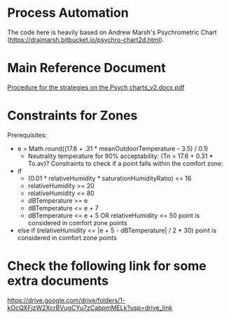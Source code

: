 # Process Automation 
The code here is heavily based on Andrew Marsh's Psychrometric Chart (https://drajmarsh.bitbucket.io/psychro-chart2d.html).

# Main Reference Document
[Procedure for the strategies on the Psych charts_v2.docx.pdf](Procedure%20for%20the%20strategies%20on%20the%20Psych%20charts_v2.docx.pdf)

# Constraints for Zones
Prerequisites:
- e = Math.round((17.6 + .31 * meanOutdoorTemperature - 3.5) / 0.1)
    - Neutrality temperature for 90% acceptability: (Tn = 17.6 + 0.31 * To.av)?
      Constraints to check if a point falls within the comfort zone:
- if
    - (0.01 * relativeHumidity * saturationHumidityRatio) <= 16
    - relativeHumidity >= 20
    - relativeHumidity <= 80
    - dBTemperature >= e
    - dBTemperature <= e + 7
    - dBTemperature <= e + 5 OR relativeHumidity <= 50
      point is considered in comfort zone points
- else if (relativeHumidity <= |e + 5 - dBTemperature| / 2 * 30)
  point is considered in comfort zone points

# Check the following link for some extra documents
https://drive.google.com/drive/folders/1-kOcQXFjzW2XcrBVugCYu7zCabpmMELk?usp=drive_link
